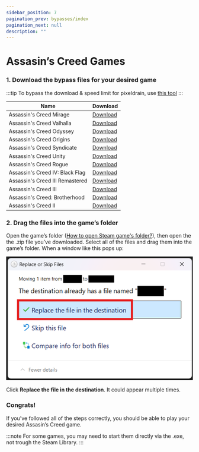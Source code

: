 ```yaml
---
sidebar_position: 7
pagination_prev: bypasses/index
pagination_next: null
description: ""
---
```


# Assasin’s Creed Games

### 1. Download the bypass files for your desired game
:::tip
To bypass the download & speed limit for pixeldrain, use [this tool](https://pixeldrain-bypass.cybar.xyz/)
:::

| Name | Download |
|------|----------|
| Assassin's Creed Mirage | [Download](https://pixeldrain.com/u/dnoJg25S) |
| Assassin's Creed Valhalla | [Download](https://pixeldrain.com/u/LS22RNVN) |
| Assassin's Creed Odyssey | [Download](https://pixeldrain.com/u/TsvrLh1d) |
| Assassin's Creed Origins | [Download](https://pixeldrain.com/u/7y68XENp) |
| Assassin's Creed Syndicate | [Download](https://pixeldrain.com/u/VFs7kuvz) |
| Assassin's Creed Unity | [Download](https://pixeldrain.com/u/XEhTUkka) |
| Assassin's Creed Rogue | [Download](https://pixeldrain.com/u/BfJ7z8ap) |
| Assassin's Creed IV: Black Flag | [Download](https://pixeldrain.com/u/2YkGUsKD) |
| Assassin's Creed III Remastered | [Download](https://pixeldrain.com/u/M2FxLjkx) |
| Assassin's Creed III | [Download](https://pixeldrain.com/u/pacACGG4) |
| Assassin's Creed: Brotherhood | [Download](https://pixeldrain.com/u/XmRFxU3G) |
| Assassin's Creed II | [Download](https://pixeldrain.com/u/VBeDwhPu) |

### 2. Drag the files into the game’s folder
Open the game’s folder ([How to open Steam game's folder?](/extras/opening_a_steam_games_folder)), then open the the .zip file you’ve downloaded. Select all of the files and drag them into the game’s folder. When a window like this pops up:

![](images/c3956f7a-c018-448b-9e02-973d28ed04c0-1.png)

Click **Replace the file in the destination**. It could appear multiple times.

### Congrats!
If you’ve followed all of the steps correctly, you should be able to play your desired Assasin’s Creed game.

:::note
For some games, you may need to start them directly via the .exe, not trough the Steam Library.
:::